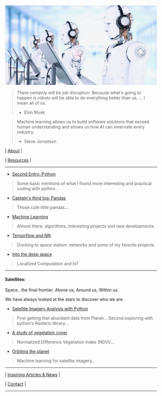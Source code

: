 
![# Welcome to my adventure](/images/photo.jpeg)


> There certainly will be job disruption. Because what's going to happen is robots will be able to do everything better than us. ... I mean all of us.
> 
> - Elon Musk

> Machine learning allows us to build software solutions that exceed human understanding and shows us how AI can innervate every industry.
> - Steve Jurvetson

 
|  [About](docs/about.md) | 

|  [Resources](docs/Resources.md) | 

  
-----------------------------------------

* [Second Entry: Python](docs/second.md)
> Some basic mentions of what I found more interesting and practical coding with python...

* [Captain's third log: Pandas](docs/third.md)
> Those cute little pandas...

* [Machine Learning](docs/forth.md)
> Almost there: algorithms, interesting projects and new developments. 

* [Tensorflow and NN](docs/fifth.md)
> Docking to space station: networks and some of my favorite projects.

* [Into the deep space](docs/sixth.md)
> Localized Computation and IoT 

------------------------------------------

#### Satellites:

Space.. the final frontier. Above us, Around us, Within us.

We have always looked at the stars to discover who we are.

* [Satellite Imagery Analysis with Python](docs/satellite1.md)
> First getting that abundant data from Planet...
> Second exploring with python’s Rasterio library...

* [A study of vegetation cover](docs/satellite2.md)
> Normalized Difference Vegetation Index (NDVI)...

* [Orbiting the planet](docs/Satellite3NNKeras.md)
> Machine learning for satellite imagery...

------------------------------------------

| [Inspiring Articles & News](docs/inspiring.md) | 

| [Contact](docs/contact.md) | 

---------------------------------------

